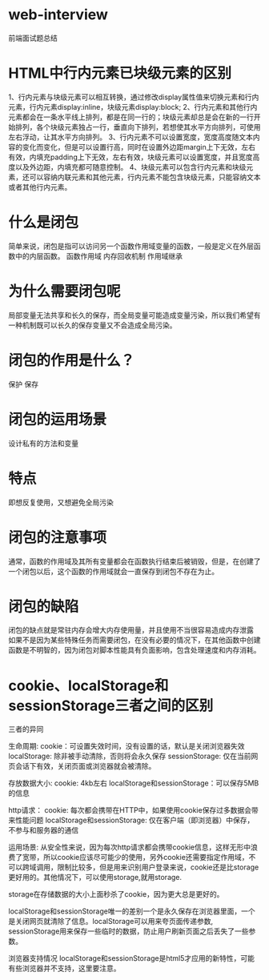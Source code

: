 # web-interview
前端面试题总结

# HTML中行内元素已块级元素的区别
1、行内元素与块级元素可以相互转换，通过修改display属性值来切换元素和行内元素，行内元素display:inline，块级元素display:block;
2、行内元素和其他行内元素都会在一条水平线上排列，都是在同一行的；块级元素却总是会在新的一行开始排列，各个块级元素独占一行，垂直向下排列，若想使其水平方向排列，可使用左右浮动，让其水平方向排列。
3、行内元素不可以设置宽度，宽度高度随文本内容的变化而变化，但是可以设置行高，同时在设置外边距margin上下无效，左右有效，内填充padding上下无效，左右有效，块级元素可以设置宽度，并且宽度高度以及外边距，内填充都可随意控制。
4、块级元素可以包含行内元素和块级元素，还可以容纳内联元素和其他元素，行内元素不能包含块级元素，只能容纳文本或者其他行内元素。

# 什么是闭包
简单来说，闭包是指可以访问另一个函数作用域变量的函数，一般是定义在外层函数中的内层函数。
函数作用域
内存回收机制
作用域继承

#  为什么需要闭包呢
局部变量无法共享和长久的保存，而全局变量可能造成变量污染，所以我们希望有一种机制既可以长久的保存变量又不会造成全局污染。


# 闭包的作用是什么？
保护
保存

# 闭包的运用场景
设计私有的方法和变量

# 特点
即想反复使用，又想避免全局污染

# 闭包的注意事项
通常，函数的作用域及其所有变量都会在函数执行结束后被销毁，但是，在创建了一个闭包以后，这个函数的作用域就会一直保存到闭包不存在为止。

# 闭包的缺陷
闭包的缺点就是常驻内存会增大内存使用量，并且使用不当很容易造成内存泄露
如果不是因为某些特殊任务而需要闭包，在没有必要的情况下，在其他函数中创建函数是不明智的，因为闭包对脚本性能具有负面影响，包含处理速度和内存消耗。

# cookie、localStorage和sessionStorage三者之间的区别
三者的异同

生命周期:
cookie：可设置失效时间，没有设置的话，默认是关闭浏览器失效
localStorage: 除非被手动清除，否则将会永久保存
sessionStorage: 仅在当前网页会话下有效，关闭页面或浏览器就会被清除。

存放数据大小:
cookie: 4kb左右
localStorage和sessionStorage：可以保存5MB的信息

http请求：
cookie: 每次都会携带在HTTP中，如果使用cookie保存过多数据会带来性能问题
localStorage和sessionStorage: 仅在客户端（即浏览器）中保存，不参与和服务器的通信

运用场景:
从安全性来说，因为每次http请求都会携带cookie信息，这样无形中浪费了宽带，所以cookie应该尽可能少的使用，另外cookie还需要指定作用域，不可以跨域调用，限制比较多，但是用来识别用户登录来说，cookie还是比storage更好用的。其他情况下，可以使用storage,就用storage.

storage在存储数据的大小上面秒杀了cookie，因为更大总是更好的。

localStorage和sessionStorage唯一的差别一个是永久保存在浏览器里面，一个是关闭网页就清除了信息。localStorage可以用来夸页面传递参数, sessionStorage用来保存一些临时的数据，防止用户刷新页面之后丢失了一些参数。

浏览器支持情况
localStorage和sessionStorage是html5才应用的新特性，可能有些浏览器并不支持，这里要注意。

